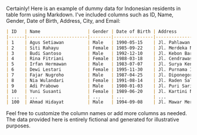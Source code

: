Certainly! Here is an example of dummy data for Indonesian residents in table form using Markdown. I've included columns such as ID, Name, Gender, Date of Birth, Address, City, and Email:

```markdown
| ID   | Name                  | Gender | Date of Birth | Address                     | City           | Email                             |
|------|-----------------------|--------|---------------|-----------------------------|----------------|-----------------------------------|
| 1    | Agus Setiawan         | Male   | 1990-05-15    | Jl. Pahlawan No. 123        | Jakarta        | agus.setiawan@email.com           |
| 2    | Siti Rahayu           | Female | 1985-09-22    | Jl. Merdeka No. 45          | Bandung        | siti.rahayu@email.com             |
| 3    | Budi Santoso          | Male   | 1992-12-10    | Jl. Kebon Baru No. 67       | Surabaya       | budi.santoso@email.com            |
| 4    | Rina Fitriani         | Female | 1988-03-18    | Jl. Cendrawasih No. 89      | Yogyakarta     | rina.fitriani@email.com           |
| 5    | Irfan Hermawan        | Male   | 1983-07-07    | Jl. Surya Kencana No. 21    | Medan          | irfan.hermawan@email.com          |
| 6    | Dewi Lestari          | Female | 1995-11-30    | Jl. Purnama Indah No. 13    | Semarang       | dewi.lestari@email.com            |
| 7    | Fajar Nugroho         | Male   | 1987-04-25    | Jl. Diponegoro No. 56       | Denpasar       | fajar.nugroho@email.com           |
| 8    | Nia Wulandari         | Female | 1991-08-14    | Jl. Raden Saleh No. 34      | Makassar       | nia.wulandari@email.com           |
| 9    | Adi Prabowo           | Male   | 1980-01-03    | Jl. Puri Sari No. 78        | Malang         | adi.prabowo@email.com             |
| 10   | Yuni Susanti          | Female | 1989-06-20    | Jl. Kartini No. 112         | Surakarta      | yuni.susanti@email.com            |
| ...  | ...                   | ...    | ...           | ...                         | ...            | ...                               |
| 100  | Ahmad Hidayat         | Male   | 1994-09-08    | Jl. Mawar Merah No. 45      | Jakarta        | ahmad.hidayat@email.com           |
```

Feel free to customize the column names or add more columns as needed. The data provided here is entirely fictional and generated for illustrative purposes.
